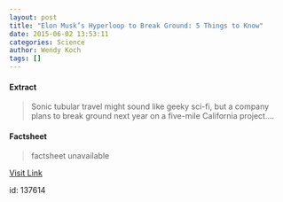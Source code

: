 ```yaml
---
layout: post
title: "Elon Musk’s Hyperloop to Break Ground: 5 Things to Know"
date: 2015-06-02 13:53:11
categories: Science
author: Wendy Koch
tags: []
---
```



#### Extract
>Sonic tubular travel might sound like geeky sci-fi, but a company plans to break ground next year on a five-mile California project....

#### Factsheet
>factsheet unavailable

[Visit Link](http://news.nationalgeographic.com/energy/2015/06/150602-Musk-sonic-hyperloop-gets-California-stretch/)

id:  137614


